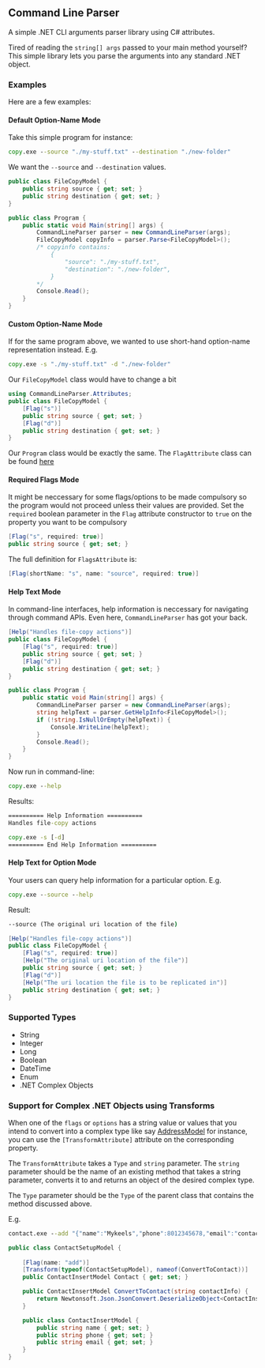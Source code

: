 ## Command Line Parser

A simple .NET CLI arguments parser library using C# attributes.

Tired of reading the `string[] args` passed to your main method yourself? This simple library lets you parse the arguments into any standard .NET object.

### Examples

Here are a few examples:

#### Default Option-Name Mode

Take this simple program for instance:

```bat
copy.exe --source "./my-stuff.txt" --destination "./new-folder"
```

We want the `--source` and `--destination` values.

```csharp
public class FileCopyModel {
    public string source { get; set; }
    public string destination { get; set; }
}

public class Program {
    public static void Main(string[] args) {
        CommandLineParser parser = new CommandLineParser(args);
        FileCopyModel copyInfo = parser.Parse<FileCopyModel>();
        /* copyinfo contains:
            {
                "source": "./my-stuff.txt",
                "destination": "./new-folder",
            }
        */
        Console.Read();
    }
}
```

#### Custom Option-Name Mode

If for the same program above, we wanted to use short-hand option-name representation instead. E.g.

```bat
copy.exe -s "./my-stuff.txt" -d "./new-folder"
```

Our `FileCopyModel` class would have to change a bit

```csharp
using CommandLineParser.Attributes;
public class FileCopyModel {
    [Flag("s")]
    public string source { get; set; }
    [Flag("d")]
    public string destination { get; set; }
}
```

Our `Program` class would be exactly the same. The `FlagAttribute` class can be found [here](CommandLineParser/Attributes/FlagAttribute.cs)

#### Required Flags Mode

It might be neccessary for some flags/options to be made compulsory so the program would not proceed unless their values are provided. Set the `required` boolean parameter in the `Flag` attribute constructor to `true` on the property you want to be compulsory

```csharp
[Flag("s", required: true)]
public string source { get; set; }
```

The full definition for `FlagsAttribute` is:

```csharp
[Flag(shortName: "s", name: "source", required: true)]
```

#### Help Text Mode

In command-line interfaces, help information is neccessary for navigating through command APIs. Even here, `CommandLineParser` has got your back.

```csharp
[Help("Handles file-copy actions")]
public class FileCopyModel {
    [Flag("s", required: true)]
    public string source { get; set; }
    [Flag("d")]
    public string destination { get; set; }
}

public class Program {
    public static void Main(string[] args) {
        CommandLineParser parser = new CommandLineParser(args);
        string helpText = parser.GetHelpInfo<FileCopyModel>();
        if (!string.IsNullOrEmpty(helpText)) {
            Console.WriteLine(helpText);
        }
        Console.Read();
    }
}
```

Now run in command-line:

```bat
copy.exe --help
```

Results:
```bat
========== Help Information ==========
Handles file-copy actions

copy.exe -s [-d]
========== End Help Information ==========
```

#### Help Text for Option Mode

Your users can query help information for a particular option. E.g.

```bat
copy.exe --source --help
```

Result:

```bat
--source (The original uri location of the file)
```

```csharp
[Help("Handles file-copy actions")]
public class FileCopyModel {
    [Flag("s", required: true)]
    [Help("The original uri location of the file")]
    public string source { get; set; }
    [Flag("d")]
    [Help("The uri location the file is to be replicated in")]
    public string destination { get; set; }
}
```

### Supported Types

- String
- Integer
- Long
- Boolean
- DateTime
- Enum
- .NET Complex Objects

### Support for Complex .NET Objects using Transforms

When one of the `flags` or `options` has a string value or values that you intend to convert into a complex type like say [AddressModel](CommandLineParser.Console/Models/AddressModel.cs) for instance, you can use the `[TransformAttribute]` attribute on the corresponding property.

The `TransformAttribute` takes a `Type` and `string` parameter. The `string` parameter should be the name of an existing method that takes a string parameter, converts it to and returns an object of the desired complex type.

The `Type` parameter should be the `Type` of the parent class that contains the method discussed above.

E.g.

```bat
contact.exe --add "{"name":"Mykeels","phone":8012345678,"email":"contact@example.com"}"
```

```csharp
public class ContactSetupModel {
    
    [Flag(name: "add")]
    [Transform(typeof(ContactSetupModel), nameof(ConvertToContact))]
    public ContactInsertModel Contact { get; set; }

    public ContactInsertModel ConvertToContact(string contactInfo) {
        return Newtonsoft.Json.JsonConvert.DeserializeObject<ContactInsertModel>(contactInfo);
    }

    public class ContactInsertModel {
        public string name { get; set; }
        public string phone { get; set; }
        public string email { get; set; }
    }
}
```